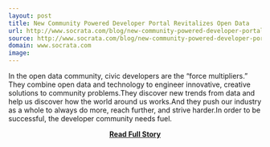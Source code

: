 ```yaml
---
layout: post
title: New Community Powered Developer Portal Revitalizes Open Data
url: http://www.socrata.com/blog/new-community-powered-developer-portal-revitalizes-open-data/
source: http://www.socrata.com/blog/new-community-powered-developer-portal-revitalizes-open-data/
domain: www.socrata.com
image: 
---
```


<p>In the open data community, civic developers are the “force multipliers.” They combine open data and technology to engineer innovative, creative solutions to community problems.They discover new trends from data and help us discover how the world around us works.And they push our industry as a whole to always do more, reach further, and strive harder.In order to be successful, the developer community needs fuel.</p>
<center><p><a href="http://www.socrata.com/blog/new-community-powered-developer-portal-revitalizes-open-data/" style='padding:25px; font-sze:18px; font-weight: bold;'>Read Full Story</a></p></center>
